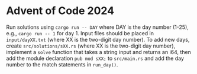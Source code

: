 # Advent of Code 2024

Run solutions using `cargo run -- DAY` where DAY is the day number (1-25), e.g., `cargo run -- 1` for day 1. Input files should be placed in `input/dayXX.txt` (where XX is the two-digit day number). To add new days, create `src/solutions/sXX.rs` (where XX is the two-digit day number), implement a `solve` function that takes a string input and returns an i64, then add the module declaration `pub mod sXX;` to `src/main.rs` and add the day number to the match statements in `run_day()`.
